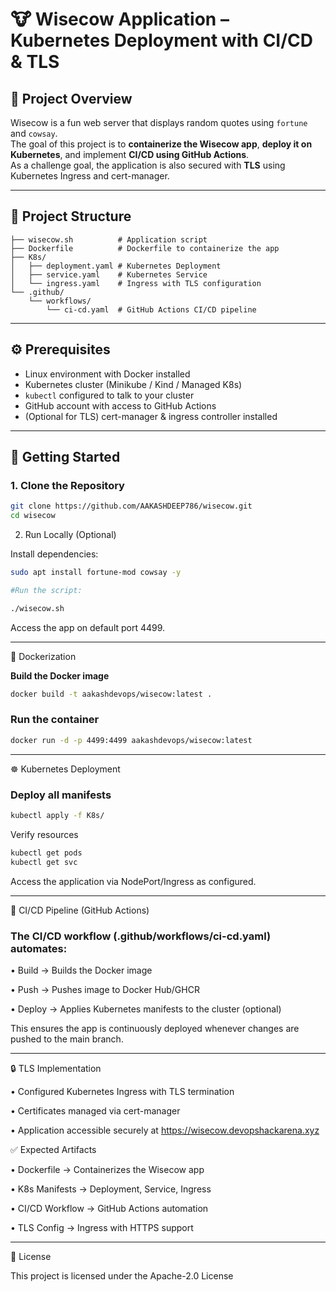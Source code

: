 # 🐮 Wisecow Application – Kubernetes Deployment with CI/CD & TLS

## 📌 Project Overview
Wisecow is a fun web server that displays random quotes using `fortune` and `cowsay`.  
The goal of this project is to **containerize the Wisecow app**, **deploy it on Kubernetes**, and implement **CI/CD using GitHub Actions**.  
As a challenge goal, the application is also secured with **TLS** using Kubernetes Ingress and cert-manager.

---

## 📂 Project Structure

```text
├── wisecow.sh          # Application script  
├── Dockerfile          # Dockerfile to containerize the app  
├── K8s/  
│   ├── deployment.yaml # Kubernetes Deployment  
│   ├── service.yaml    # Kubernetes Service  
│   └── ingress.yaml    # Ingress with TLS configuration  
└── .github/  
    └── workflows/  
        └── ci-cd.yaml  # GitHub Actions CI/CD pipeline

```
---

## ⚙️ Prerequisites
- Linux environment with Docker installed  
- Kubernetes cluster (Minikube / Kind / Managed K8s)  
- `kubectl` configured to talk to your cluster  
- GitHub account with access to GitHub Actions  
- (Optional for TLS) cert-manager & ingress controller installed  

---

## 🚀 Getting Started

### 1. Clone the Repository
```bash
git clone https://github.com/AAKASHDEEP786/wisecow.git
cd wisecow
```

2. Run Locally (Optional)

Install dependencies:
```bash
sudo apt install fortune-mod cowsay -y

#Run the script:

./wisecow.sh
```
Access the app on default port 4499.

---

🐳 Dockerization  

**Build the Docker image**

```bash
docker build -t aakashdevops/wisecow:latest .
```
### Run the container
```bash
docker run -d -p 4499:4499 aakashdevops/wisecow:latest
```
---

☸️ Kubernetes Deployment
### Deploy all manifests
```bash
kubectl apply -f K8s/
```
Verify resources
```bash
kubectl get pods
kubectl get svc
```
Access the application via NodePort/Ingress as configured.

---

🔄 CI/CD Pipeline (GitHub Actions)

### The CI/CD workflow (.github/workflows/ci-cd.yaml) automates:

• Build → Builds the Docker image

• Push → Pushes image to Docker Hub/GHCR

• Deploy → Applies Kubernetes manifests to the cluster (optional)

This ensures the app is continuously deployed whenever changes are pushed to the main branch.

---

🔒 TLS Implementation

• Configured Kubernetes Ingress with TLS termination

• Certificates managed via cert-manager

• Application accessible securely at https://wisecow.devopshackarena.xyz

✅ Expected Artifacts

• Dockerfile → Containerizes the Wisecow app

• K8s Manifests → Deployment, Service, Ingress

• CI/CD Workflow → GitHub Actions automation

• TLS Config → Ingress with HTTPS support

---

📜 License

This project is licensed under the Apache-2.0 License
